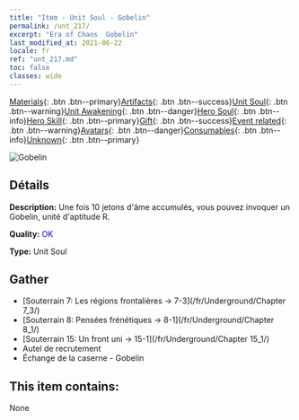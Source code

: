 ```yaml
---
title: "Item - Unit Soul - Gobelin"
permalink: /unt_217/
excerpt: "Era of Chaos  Gobelin"
last_modified_at: 2021-06-22
locale: fr
ref: "unt_217.md"
toc: false
classes: wide
---
```

 [Materials](/ItemsFR/){: .btn .btn--primary}[Artifacts](/ItemsFR/Artifacts/){: .btn .btn--success}[Unit Soul](/ItemsFR/UnitSoul/){: .btn .btn--warning}[Unit Awakening](/ItemsFR/UnitAwakening/){: .btn .btn--danger}[Hero Soul](/ItemsFR/HeroSoul/){: .btn .btn--info}[Hero Skill](/ItemsFR/HeroSkill/){: .btn .btn--primary}[Gift](/ItemsFR/Gift/){: .btn .btn--success}[Event related](/ItemsFR/Events/){: .btn .btn--warning}[Avatars](/ItemsFR/Avatars/){: .btn .btn--danger}[Consumables](/ItemsFR/Consumables/){: .btn .btn--info}[Unknown](/ItemsFR/Unknown/){: .btn .btn--primary}

 ![Gobelin](/images/u/ti_shourenzhanshi.jpg)

## Détails
 **Description:** Une fois 10 jetons d'âme accumulés, vous pouvez invoquer un Gobelin, unité d'aptitude R.

 **Quality:** <span style="color: #0000CD">OK</span>

 **Type:** Unit Soul

## Gather

*    [Souterrain 7: Les régions frontalières -> 7-3](/fr/Underground/Chapter 7_3/) 
*    [Souterrain 8: Pensées frénétiques -> 8-1](/fr/Underground/Chapter 8_1/) 
*    [Souterrain 15: Un front uni -> 15-1](/fr/Underground/Chapter 15_1/) 
*    Autel de recrutement 
*    Échange de la caserne - Gobelin 

## This item contains:

  None

